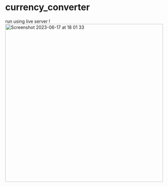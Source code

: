 # currency_converter
run using live server ! 
<img width="500" alt="Screenshot 2023-06-17 at 18 01 33" src="https://github.com/hpxxxhp/currency_converter/assets/92604077/bd33511b-652a-419b-8c8f-52f887c2d2fc">


